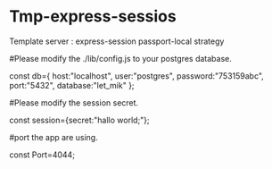 # Tmp-express-sessios
Template server : express-session passport-local strategy  

#Please modify the ./lib/config.js to your postgres database.

const db={
    host:"localhost",
    user:"postgres",
    password:"753159abc",
    port:"5432",
    database:"let_mik"
};


#Please modify the session secret.  

const session={secret:"hallo world;"};

#port the app are using.

const Port=4044;


 
